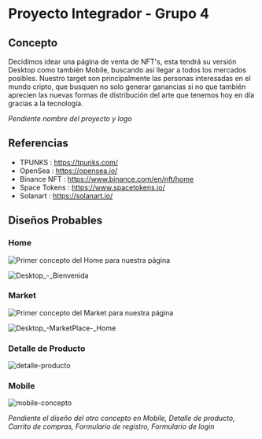 # Proyecto Integrador - Grupo 4

## Concepto

Decidimos idear una página de venta de NFT's, esta tendrá su versión Desktop como también Mobile, buscando así llegar a todos los mercados posibles. Nuestro target son principalmente las personas interesadas en el mundo cripto, que busquen no solo generar ganancias si no que también aprecien las nuevas formas de distribución del arte que tenemos hoy en día gracias a la tecnología.

*Pendiente nombre del proyecto y logo*

## Referencias

- TPUNKS : https://tpunks.com/
- OpenSea : https://opensea.io/
- Binance NFT : https://www.binance.com/en/nft/home
- Space Tokens : https://www.spacetokens.io/
- Solanart : https://solanart.io/

## Diseños Probables

### Home

![Primer concepto del Home para nuestra página](https://user-images.githubusercontent.com/44672280/137800826-fcb3eb57-9b5e-4516-8fd9-61475358e30b.png)


![Desktop_-_Bienvenida](https://user-images.githubusercontent.com/44672280/137801505-12a8dd62-a6a7-482a-b15e-f6deea384eda.jpg)

### Market

![Primer concepto del Market para nuestra página](https://user-images.githubusercontent.com/44672280/137801000-231490e3-1efa-4866-a7d6-d3a705b50521.png)


![Desktop_-_MarketPlace_-_Home](https://user-images.githubusercontent.com/44672280/137801551-e2b2cd5d-e12f-4888-a8fc-e88c09098fb4.jpg)

### Detalle de Producto

![detalle-producto](https://user-images.githubusercontent.com/44672280/137807512-94898b04-6cce-4ef8-8135-dbaa2dd0217e.png)


### Mobile

![mobile-concepto](https://user-images.githubusercontent.com/44672280/137801980-60ed18fe-0cd1-4592-a7e4-b179025fd0b9.jpg)

*Pendiente el diseño del otro concepto en Mobile, Detalle de producto, Carrito de compras, Formulario de registro, Formulario de login*
